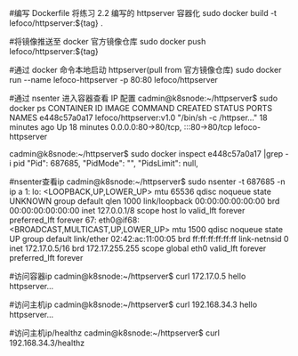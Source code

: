 
#编写 Dockerfile 将练习 2.2 编写的 httpserver 容器化
sudo docker build -t lefoco/httpserver:${tag} .

#将镜像推送至 docker 官方镜像仓库
sudo docker push lefoco/httpserver:${tag}

#通过 docker 命令本地启动 httpserver(pull from 官方镜像仓库)
sudo docker run --name lefoco-httpserver -p 80:80 lefoco/httpserver

#通过 nsenter 进入容器查看 IP 配置
cadmin@k8snode:~/httpserver$ sudo docker ps
CONTAINER ID   IMAGE                                               COMMAND                  CREATED          STATUS          PORTS                                   NAMES
e448c57a0a17   lefoco/httpserver:v1.0                              "/bin/sh -c /httpser…"   18 minutes ago   Up 18 minutes   0.0.0.0:80->80/tcp, :::80->80/tcp       lefoco-httpserver

cadmin@k8snode:~/httpserver$ sudo docker inspect e448c57a0a17 |grep -i pid
"Pid": 687685,
"PidMode": "",
"PidsLimit": null,

#nsenter查看ip
cadmin@k8snode:~/httpserver$ sudo nsenter -t 687685 -n ip a
1: lo: <LOOPBACK,UP,LOWER_UP> mtu 65536 qdisc noqueue state UNKNOWN group default qlen 1000
link/loopback 00:00:00:00:00:00 brd 00:00:00:00:00:00
inet 127.0.0.1/8 scope host lo
valid_lft forever preferred_lft forever
67: eth0@if68: <BROADCAST,MULTICAST,UP,LOWER_UP> mtu 1500 qdisc noqueue state UP group default
link/ether 02:42:ac:11:00:05 brd ff:ff:ff:ff:ff:ff link-netnsid 0
inet 172.17.0.5/16 brd 172.17.255.255 scope global eth0
valid_lft forever preferred_lft forever

#访问容器ip
cadmin@k8snode:~/httpserver$ curl 172.17.0.5
hello httpserver...

#访问主机ip
cadmin@k8snode:~/httpserver$ curl 192.168.34.3
hello httpserver...

#访问主机ip/healthz
cadmin@k8snode:~/httpserver$ curl 192.168.34.3/healthz

